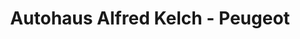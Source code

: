 ---
title: "Autohaus Alfred Kelch - Peugeot"
url: /neuruppin/autohaus-alfred-kelch-peugeot/
shop: Autohaus
---